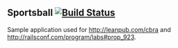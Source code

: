 ## Sportsball [![Build Status](https://travis-ci.org/shageman/sportsball.svg?branch=master)](https://travis-ci.org/shageman/sportsball)

Sample application used for http://leanpub.com/cbra and http://railsconf.com/program/labs#prop_923.
